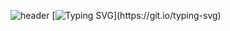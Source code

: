 ![header](https://capsule-render.vercel.app/api?type=waving&color=76bb40&text=&animation=twinkling&height=80)
[![Typing SVG](https://readme-typing-svg.demolab.com?font=Alkatra&weight=500&size=45&duration=3500&pause=3&color=76bb40&center=false&vCenter=false&multiline=true&repeat=true&width=1000&height=100&lines=Welcome+to+kyungju's+GitHub!)](https://git.io/typing-svg)
